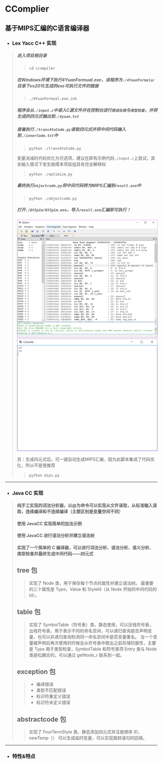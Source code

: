 # CComplier
## 基于MIPS汇编的C语言编译器
- ### Lex Yacc C++ 实现
> ##### 进入项目根目录
>> ```cd ccompiler```
> ##### 在Windows环境下执行4YuanFormual.exe，该程序为```./4YuanFormula/```目录下vs2015生成的exe可执行文件的链接
>> ```./4YuanFormual.exe.ink```
> ##### 程序会从```./input.c```中读入C源文件并在控制台进行`错误处理`与`类型检查`，并将生成的四元式输出到```./4yuan.txt```
> ##### 接着执行```./trans4toCode.py```读取四元式并将中间代码输入到```./innerCode.txt```中
>> ```python ./trans4toCode.py```
>
> 变量消减的代码优化为可选项，建议在即有示例代码```./input.c```上尝试，其余输入情况下发生故障本项目组具有完全解释权
>> ```python ./optimize.py```
> ##### 最终执行```objectcode.py```将中间代码转为MIPS汇编到```result.asm```中
>> ```python ./objectcode.py```
> ##### 打开```./QtSpim/QtSpim.exe```，导入```result.asm```汇编即可执行！
> ![QtSpim](img/QtSpim.png)
> ![console](img/console.png)
>
> 另：生成四元式后，可一键自动生成MIPS汇编，因为此脚本集成了代码优化，所以不是很推荐
>> ```python mips.py```
---
- ### Java CC 实现
> #### 纯手工实现的词法分析器，以@为命令可以实现从文件读取，从标准输入读取，连续编译和不连续编译（主要区别是变量空间不同）
> #### 使用 JavaCC 实现简单的加法示例
> #### 使用 JavaCC 进行语法分析并建立语法树
> #### 实现了一个简单的 C 编译器，可以进行词法分析、语法分析、语义分析、类型检查并最终生成中间代码——四元式
> ## tree 包
>> 实现了 Node 类，用于保存每个节点的属性并建立语法树。
最重要的三个属性是 Type，Value 和 StyleId（从 Node 开始的中间代码的 Id）。
> ## table 包
>> 实现了 SymbolTable（符号表）类，静态使用，可以压栈符号表，出栈符号表，用于表示不同的命名空间，可以递归查询是否声明变量，也可以非递归查询检测同一命名空间中是否变量重名。
当一个变量被声明后再次使用的时候会从符号表中取出之前存储的属性，主要是 Type 用于类型检查，SymbolTable 和符号表项 Entry 类与 Node 类是松耦合的，可以通过 getNode_r 联系到一起。
> ## exception 包
>> - 编译错误
>> - 类型不匹配错误
>> - 标识符重定义错误
>> - 标识符未定义错误
> ## abstractcode 包
>> 实现了 FourTermStyle 类，静态添加四元式并注册顺序 ID，newTemp（） 可以生成临时变量，可以实现跳转语句的回填。
---
- ### 特性&特点
